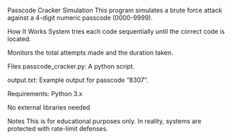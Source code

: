 Passcode Cracker Simulation
This program simulates a brute force attack against a 4-digit numeric passcode (0000-9999).

How It Works
System tries each code sequentially until the correct code is located.

Monitors the total attempts made and the duration taken.

Files
passcode_cracker.py: A python script.

output.txt: Example output for passcode “8307”.

Requirements:
Python 3.x

No external libraries needed

Notes
This is for educational purposes only. In reality, systems are protected with rate-limit defenses.
